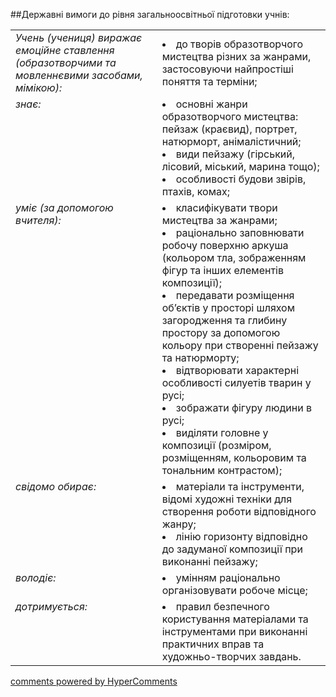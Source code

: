 <div id="hypercomments_widget" class="js-hypercomments-widget invisible"></div>

##Державні вимоги до рівня загальноосвітньої підготовки учнів:

<table>
<tbody>
<tr>
<td style="vertical-align:top !important;">
<i>Учень (учениця) виражає емоційне ставлення (образотворчими та мовленнєвими засобами, мімікою):</i><br>
</td>
<td>
<li>до творів образотворчого мистецтва різних за жанрами, застосовуючи найпростіші поняття та терміни;</li>
</td>
</tr>
<tr>
<td style="vertical-align:top !important;">
<i>знає:</i><br>
</td>
<td>
<li>основні жанри образотворчого мистецтва: пейзаж (краєвид), портрет, натюрморт, анімалістичний;</li>
<li>види пейзажу (гірський, лісовий, міський, марина тощо);</li>
<li>особливості будови звірів, птахів, комах;</li>
</td>
</tr>
<tr>
<td style="vertical-align:top !important;">
<i>уміє (за допомогою вчителя):</i><br>
</td>
<td>
<li>класифікувати твори мистецтва за жанрами;</li>
<li>раціонально заповнювати робочу поверхню аркуша (кольором тла, зображенням фігур та інших елементів композиції);</li>
<li>передавати розміщення об’єктів у просторі шляхом загородження та глибину простору за допомогою кольору при створенні пейзажу та натюрморту;</li>
<li>відтворювати характерні особливості силуетів тварин у русі;</li>
<li>зображати фігуру людини в русі;</li>
<li>виділяти головне у композиції (розміром, розміщенням, кольоровим та тональним контрастом);</li>
</td>
</tr>
<tr>
<td style="vertical-align:top !important;">
<i>свідомо обирає:</i><br>
</td>
<td>
<li>матеріали та інструменти, відомі художні техніки для створення роботи відповідного жанру;</li>
<li>лінію горизонту відповідно до задуманої композиції при виконанні пейзажу;</li>
</td>
</tr>
<tr>
<td style="vertical-align:top !important;">
<i>володіє:</i><br>
</td>
<td>
<li>умінням раціонально організовувати робоче місце;</li>
</td>
</tr>
<tr>
<td style="vertical-align:top !important;">
<i>дотримується:</i><br>
</td>
<td>
<li>правил безпечного користування  матеріалами та інструментами при виконанні практичних вправ та художньо-творчих завдань.</li>
</td>
</tr>
</tbody>
</table>


<div class="js-hypercomments-container">
    <a href="http://hypercomments.com" class="hc-link" title="comments widget">comments powered by HyperComments</a>
</div>